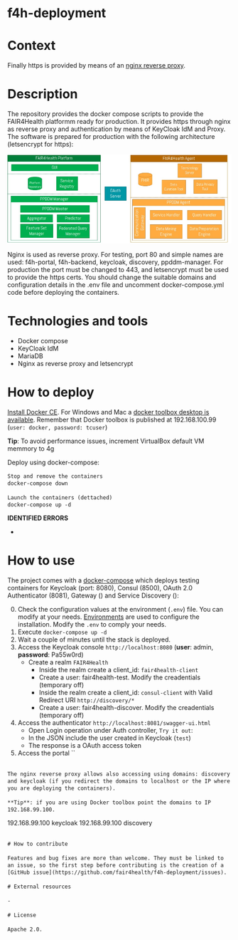 # f4h-deployment

# Context



Finally https is provided by means of an [nginx reverse proxy]().

# Description

The repository provides the docker compose scripts to provide the FAIR4Health platformm ready for production. It provides https through nginx as reverse proxy and authentication by means of KeyCloak IdM and Proxy.
The software is prepared for production with the following architecture (letsencrypt for https):

<p align="center">
	<img src="img/f4h-architecture.jpg">
</p>

Nginx is used as reverse proxy. For testing, port 80 and simple names are used: f4h-portal, f4h-backend, keycloak, discovery, ppddm-manager. For production the port must be changed to 443, and letsencrypt must be used to provide the https certs. You should change the suitable domains and configuration details in the .env file and uncomment docker-compose.yml code before deploying the containers.

# Technologies and tools

- Docker compose
- KeyCloak IdM
- MariaDB
- Nginx as reverse proxy and letsencrypt

# How to deploy

[Install Docker CE](https://docs.docker.com/install/). For Windows and Mac a [docker toolbox desktop is available](https://docs.docker.com/toolbox/overview/). Remember that Docker toolbox is published at 192.168.100.99 (`user: docker, password: tcuser`)

**Tip**: To avoid performance issues, increment VirtualBox default VM memmory to 4g

Deploy using docker-compose:

```
Stop and remove the containers
docker-compose down

Launch the containers (dettached)
docker-compose up -d
```

**IDENTIFIED ERRORS**

- 

# How to use

The project comes with a [docker-compose](https://docs.docker.com/compose/) which deploys testing containers for Keycloak (port: 8080), Consul (8500), OAuth 2.0 Authenticator (8081), Gateway () and Service Discovery ():

0. Check the configuration values at the environment (`.env`) file. You can modify at your needs. [Environments](https://docs.docker.com/compose/environment-variables/) are used to configure the installation. Modify the `.env` to comply your needs.
1. Execute `docker-compose up -d`
2. Wait a couple of minutes until the stack is deployed. 
3. Access the Keycloak console `http://localhost:8080` (**user**: admin, **password**: Pa55w0rd)
      * Create a realm `FAIR4Health`
		* Inside the realm create a client_id: `fair4health-client`
		* Create a user: fair4health-test. Modify the creadentials (temporary off)
		* Inside the realm create a client_id: `consul-client` with Valid Redirect URI `http://discovery/*`
		* Create a user: fair4health-discover. Modify the creadentials (temporary off)
4. Access the authenticator `http://localhost:8081/swagger-ui.html`
      * Open Login operation under Auth controller, `Try it out`:
      * In the JSON include the user created in Keycloak (`test`)
      * The response is a OAuth access token
5. Access the portal ``
```

The nginx reverse proxy allows also accessing using domains: discovery and keycloak (if you redirect the domains to localhost or the IP where you are deploying the containers).

**Tip**: if you are using Docker toolbox point the domains to IP 192.168.99.100.

```
192.168.99.100 keycloak
192.168.99.100 discovery
```

# How to contribute

Features and bug fixes are more than welcome. They must be linked to an issue, so the first step before contributing is the creation of a [GitHub issue](https://github.com/fair4health/f4h-deployment/issues).

# External resources

- 

# License

Apache 2.0.

